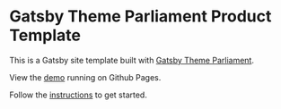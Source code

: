 # Gatsby Theme Parliament Product Template

This is a Gatsby site template built with [Gatsby Theme Parliament](https://github.com/adobe/gatsby-theme-parliament).

View the [demo](https://adobedocs.github.io/gatsby-theme-parliament-product/) running on Github Pages.  

Follow the [instructions](https://github.com/adobe/gatsby-theme-parliament#getting-started) to get started.